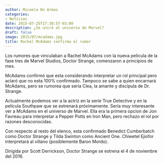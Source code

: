 ```yaml
---
author: Micaela De Armas
categories:
- Noticias
date: 2015-07-25T17:30:57-03:00
description: ¿Se unirá al universo de Marvel?
draft: false
image: 2015/07/mcadams.jpg
title: Rachel McAdams confirma el rumor
---
```



Los rumores que vinculaban a Rachel McAdams con la nueva pelicula de la fase tres de Marvel Studios, Doctor Strange, comenzaron a principios de mes.
<!--more-->
McAdams confirmó que esta considerando interpretar un rol principal pero aclaró que no esta 100% confirmado. Tampoco se sabe a quien encarnará McAdams, pero se rumorea que sería Clea, la amante y discípula de Dr. Strange.

Actualmente podemos ver a la actríz en la serie True Detective y en la película Southpaw que se estrenará próximamente. Sería muy interesante ver a McAdams en el universo de Marvel. Ella era la primera opcion de Jon Favreau para interpretar a Pepper Potts en Iron Man, pero rechazo el rol por razones desconocidas.

Con respecto al resto del elenco, esta confirmado Benedict Cumberbatch como Doctor Strange y Tilda Swinton como Ancient One. Chiwetel Ejiofor interpretará al villano (posiblemente Baron Mordo).

Dirigida por Scott Derrickson, Doctor Strange se estrena el 4 de noviembre del 2016.